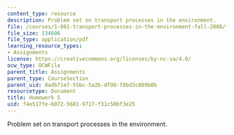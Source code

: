 ```yaml
---
content_type: resource
description: Problem set on transport processes in the environment.
file: /courses/1-061-transport-processes-in-the-environment-fall-2008/f4e517fe607256819717f31c50bf3e25_f02homework5.pdf
file_size: 134606
file_type: application/pdf
learning_resource_types:
- Assignments
license: https://creativecommons.org/licenses/by-nc-sa/4.0/
ocw_type: OCWFile
parent_title: Assignments
parent_type: CourseSection
parent_uid: 8adb71e7-55bc-5a2b-df98-f8bd3c809b0b
resourcetype: Document
title: Homework 5
uid: f4e517fe-6072-5681-9717-f31c50bf3e25
---
```

Problem set on transport processes in the environment.